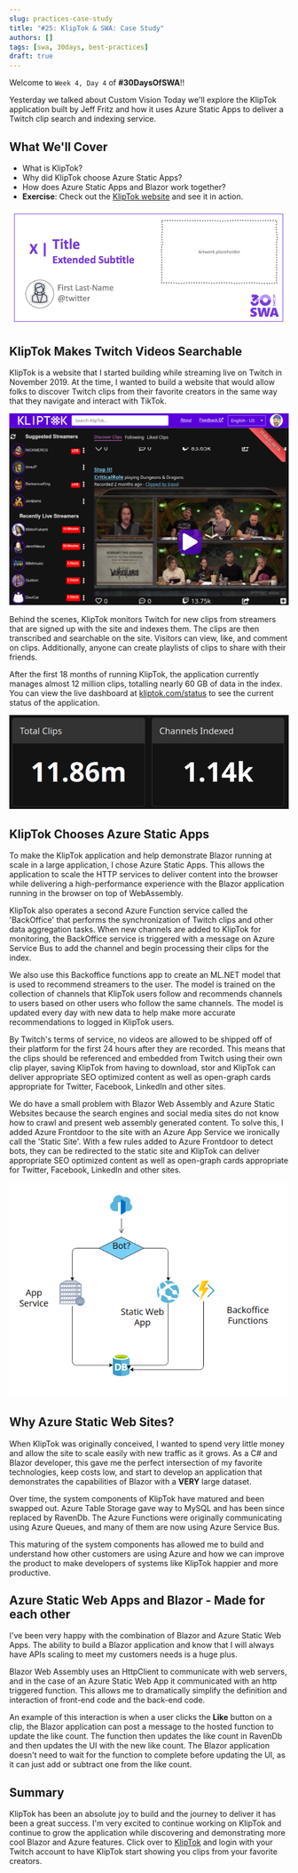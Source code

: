 ```yaml
---
slug: practices-case-study
title: "#25: KlipTok & SWA: Case Study"
authors: []
tags: [swa, 30days, best-practices]
draft: true 
---
```


Welcome to `Week 4, Day 4` of **#30DaysOfSWA**!! 

Yesterday we talked about Custom Vision Today we'll explore the KlipTok application built by Jeff Fritz and how it uses Azure Static Apps to deliver a Twitch clip search and indexing service.


## What We'll Cover
 * What is KlipTok?
 * Why did KlipTok choose Azure Static Apps?
 * How does Azure Static Apps and Blazor work together?
 * **Exercise**: Check out the [KlipTok website](https://kliptok.com) and see it in action.

![](../static/img/series/banner.png)

## KlipTok Makes Twitch Videos Searchable

KlipTok is a website that I started building while streaming live on Twitch in November 2019.  At the time, I wanted to build a website that would allow folks to discover Twitch clips from their favorite creators in the same way that they navigate and interact with TikTok.

![Screenshot of the KlipTok Website](../static/img/series/w4d3/kliptok-site.png)

 Behind the scenes, KlipTok monitors Twitch for new clips from streamers that are signed up with the site and indexes them.  The clips are then transcribed and searchable on the site.  Visitors can view, like, and comment on clips.  Additionally, anyone can create playlists of clips to share with their friends.

 After the first 18 months of running KlipTok, the application currently manages almost 12 million clips, totalling nearly 60 GB of data in the index.  You can view the live dashboard at [kliptok.com/status](https://kliptok.com/status) to see the current status of the application.

 ![Screenshot of the KlipTok dashboard showing almost 12 million clips](../static/img/series/w4d3/kliptok-dashboard.png)

 ## KlipTok Chooses Azure Static Apps

 To make the KlipTok application and help demonstrate Blazor running at scale in a large application, I chose Azure Static Apps.  This allows the application to scale the HTTP services to deliver content into the browser while delivering a high-performance experience with the Blazor application running in the browser on top of WebAssembly. 

 KlipTok also operates a second Azure Function service called the 'BackOffice' that performs the synchronization of Twitch clips and other data aggregation tasks.  When new channels are added to KlipTok for monitoring, the BackOffice service is triggered with a message on Azure Service Bus to add the channel and begin processing their clips for the index.  
 
 We also use this Backoffice functions app to create an ML.NET model that is used to recommend streamers to the user.  The model is trained on the collection of channels that KlipTok users follow and recommends channels to users based on other users who follow the same channels.	The model is updated every day with new data to help make more accurate recommendations to logged in KlipTok users. 

 By Twitch's terms of service, no videos are allowed to be shipped off of their platform for the first 24 hours after they are recorded.  This means that the clips should be referenced and embedded from Twitch using their own clip player, saving KlipTok from having to download, stor and KlipTok can deliver appropriate SEO optimized content as well as open-graph cards appropriate for Twitter, Facebook, LinkedIn and other sites.

 We do have a small problem with Blazor Web Assembly and Azure Static Websites because the search engines and social media sites do not know how to crawl and present web assembly generated content.  To solve this, I added Azure Frontdoor to the site with an Azure App Service we ironically call the 'Static Site'.  With a few rules added to Azure Frontdoor to detect bots, they can be redirected to the static site and KlipTok can deliver appropriate SEO optimized content as well as open-graph cards appropriate for Twitter, Facebook, LinkedIn and other sites.

 ![Simplified Diagram of the KlipTok System Architecture](../static/img/series/w4d3/kliptok-architecture-simplified.png)

## Why Azure Static Web Sites?

When KlipTok was originally conceived, I wanted to spend very little money and allow the site to scale easily with new traffic as it grows.  As a C# and Blazor developer, this gave me the perfect intersection of my favorite technologies, keep costs low, and start to develop an application that demonstrates the capabilities of Blazor with a **VERY** large dataset.

Over time, the system components of KlipTok have matured and been swapped out.  Azure Table Storage gave way to MySQL and has been since replaced by RavenDb.  The Azure Functions were originally communicating using Azure Queues, and many of them are now using Azure Service Bus.

This maturing of the system components has allowed me to build and understand how other customers are using Azure and how we can improve the product to make developers of systems like KlipTok happier and more productive.

## Azure Static Web Apps and Blazor - Made for each other

I've been very happy with the combination of Blazor and Azure Static Web Apps.  The ability to build a Blazor application and know that I will always have APIs scaling to meet my customers needs is a huge plus.

Blazor Web Assembly uses an HttpClient to communicate with web servers, and in the case of an Azure Static Web App it communicated with an http triggered function.  This allows me to dramatically simplify the definition and interaction of front-end code and the back-end code.

An example of this interaction is when a user clicks the **Like** button on a clip, the Blazor application can post a message to the hosted function to update the like count.  The function then updates the like count in RavenDb and then updates the UI with the new like count.  The Blazor application doesn't need to wait for the function to complete before updating the UI, as it can just add or subtract one from the like count.

## Summary

KlipTok has been an absolute joy to build and the journey to deliver it has been a great success.  I'm very excited to continue working on KlipTok and continue to grow the application while discovering and demonstrating more cool Blazor and Azure features.  Click over to [KlipTok](https://kliptok.com) and login with your Twitch account to have KlipTok start showing you clips from your favorite creators.